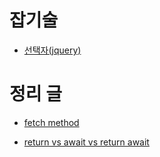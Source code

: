 # 잡기술
- [선택자(jquery)](https://velog.io/@godkimchichi/Javascript-13-jQuery-Selectors)

# 정리 글
- [fetch method](https://velog.io/@eunjin/JavaScript-fetch-%ED%95%A8%EC%88%98-%EC%93%B0%EB%8A%94-%EB%B2%95-fetch-%ED%95%A8%EC%88%98%EB%A1%9C-HTTP-%EC%9A%94%EC%B2%AD%ED%95%98%EB%8A%94-%EB%B2%95
)

- [return vs await vs return await](https://ooeunz.tistory.com/47
)
